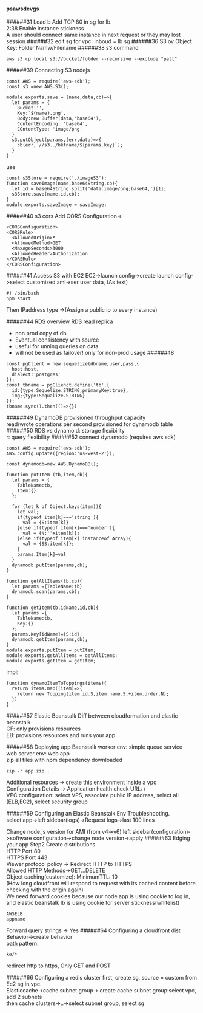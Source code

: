 #### psawsdevgs

######31 Load b
Add TCP 80 in sg for lb.  
2:38 Enable instance stickness  
A user should connect same instance in next request or they may lost session
######32
edit sg for vpc: inboud = lb sg
######36 S3 ov
Object Key: Folder Namw/Filename
######38 s3 command
```
aws s3 cp local s3://bucket/folder --recursive --exclude "patt"
```

######39 Connecting S3 nodejs
```
const AWS = require('aws-sdk');
const s3 =new AWS.S3();

module.exports.save = (name,data,cb)=>{
  let params = {
    Bucket:'',
    Key:`${name}.png`,
    Body:new Buffer(data,'base64'),
    ContentEncoding: 'base64',
    COntentType: 'image/png'
  }
  s3.putObject(params,(err,data)=>{
    cb(err,`//s3../bktname/${params.key}`);
  }
}
```
use
```
const s3Store = require('./imageS3');
function saveImage(name,base64String,cb){
  let id = base64String.split('data:image/png;base64,')[1];
  s3Store.save(name,id,cb);
}
module.exports.saveImage = saveImage;
```
######40 s3 cors
Add CORS Configuration->
```
<CORSConfiguration>
<CORSRule>
  <AllowedOrigin>*
  <AllowedMethod>GET
  <MaxAgeSeconds>3000
  <AllowedHeader>Authorization
</CORSRule>
</CORSConfiguration>
```


######41 Access S3 with EC2
EC2->launch config->create launch config->select customized ami->ser user data, (As text)
```
#! /bin/bash
npm start
```
Then IPaddress type ->(Assign a public ip to every instance)



######44 RDS overview
RDS read replica  
- non prod copy of db
- Eventual consistency with source
- useful for unning queries on data
- will not be used as failover! only for non-prod usage
######48
```
const pgClient = new sequelize(dbname,user,pass,{
  host:host,
  dialect:'postgres'
});
const tbname = pgClienct.define('tb',{
  id:{type:Sequelize.STRING,primaryKey:true},
  img;{type:Sequalize.STRING}
});
tbname.sync().then(()=>{})
```

######49 DynamoDB
provisioned throughput capacity  
read/wrote operations per second provisioned for dynamodb table
######50 RDS vs dynamo
d: storage flexibility  
r: query flexibility
######52 connect dynamodb (requires aws sdk)
```
const AWS = require('aws-sdk');
AWS.config.update({region:'us-west-2'});

const dynamodb=new AWS.DynamoDB();

function putItem (tb,item,cb){
  let params = {
    TableName:tb,
    Item:{}
  };
  
  for (let k of Object.keys(item)){
    let val;
    if(typeof item[k]==='string'){
      val = {S:item[k]}
    }else if(typeof item[k]==='number'){
      val = {N:''+item[k]};
    }else if(typeof item[k] instanceof Array){
      val = {SS:item[k]};
    }
    params.Item[k]=val
  }
  dynamodb.putItem(params,cb);
}

function getAllItems(tb,cb){
  let params ={TableName:tb}
  dynamodb.scan(params,cb);
}

function getItem(tb,idName,id,cb){
  let params ={
    TableName:tb,
    Key:{}
  };
  params.Key[idName]={S:id};
  dynamodb.getItem(params,cb);
}
module.exports.putItem = putItem;
module.exports.getAllItems = getAllItems;
module.exports.getItem = getItem;
```

impl:
```
function dynamoItemToToppings(items){
  return items.map((item)=>{
    return new Topping(item.id.S,item.name.S,+item.order.N);
  })
}
```
######57 Elastic Beanstalk
Diff between cloudformation and elastic beanstalk  
CF: only provisions resources  
EB: provisions resources and runs your app

######58 Deploying app Baenstalk
worker env: simple queue service  
web server env: web app  
zip all files with npm dependency downloaded
```
zip -r app.zip .
```
Additional resources -> create this environment inside a vpc  
Configuration Details -> Application health check URL: /  
VPC configuration: select VPS, associate public IP address, select all (ELB,EC2), select security group

######59 Configuring an Elastic Beanstalk Env
Troubleshooting.  
select app->left sidebar(logs)->Request logs->last 100 lines  

Change node.js version for AMI (from v4->v6)
left sidebar(configuration)->software configuration->change node version->apply
######63 Edging your app
Step2 Create distributions  
HTTP Port 80  
HTTPS Port 443  
Viewer protocol policy -> Redirect HTTP to HTTPS  
Allowed HTTP Methods->GET...DELETE  
Object caching(customize): MinimumTTL: 10  
(How long cloudfront will respond to request with its cached content before checking with the origin again)  
We need forward cookies because our node app is using cookie to log in, and elastic beanstalk lb is using cookie for server stickness(whitelist)
```
AWSELB
appname
```
Forward query strings -> Yes
######64 Configuring a cloudfront dist
Behavior->create behavior  
path pattern:
```
ke/*
```
redirect http to https, Only GET and POST

######66 Configuring a redis cluster
first, create sg, source = custom from Ec2 sg in vpc.  
Elasticcache->cache subnet group-> create cache subnet group:select vpc, add 2 subnets  
then cache clusters->..->select subnet group, select sg
